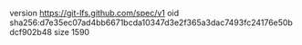 version https://git-lfs.github.com/spec/v1
oid sha256:d7e35ec07ad4bb6671bcda10347d3e2f365a3dac7493fc24176e50bdcf902b48
size 1590
